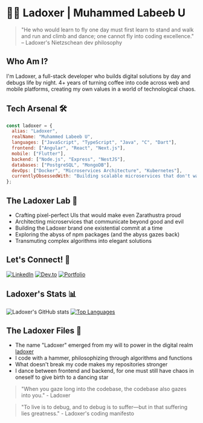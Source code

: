 # 👨‍💻 Ladoxer | Muhammed Labeeb U

> "He who would learn to fly one day must first learn to stand and walk and run and climb and dance; one cannot fly into coding excellence." – Ladoxer's Nietzschean dev philosophy

## Who Am I?
I'm Ladoxer, a full-stack developer who builds digital solutions by day and debugs life by night. 4+ years of turning coffee into code across web and mobile platforms, creating my own values in a world of technological chaos.

## Tech Arsenal 🛠️

```javascript
const ladoxer = {
  alias: "Ladoxer",
  realName: "Muhammed Labeeb U",
  languages: ["JavaScript", "TypeScript", "Java", "C", "Dart"],
  frontend: ["Angular", "React", "Next.js"],
  mobile: ["Flutter"],
  backend: ["Node.js", "Express", "NestJS"],
  databases: ["PostgreSQL", "MongoDB"],
  devOps: ["Docker", "Microservices Architecture", "Kubernetes"],
  currentlyObsessedWith: "Building scalable microservices that don't wake me up at 3 AM"
};
```

## The Ladoxer Lab 🧪
- Crafting pixel-perfect UIs that would make even Zarathustra proud
- Architecting microservices that communicate beyond good and evil
- Building the Ladoxer brand one existential commit at a time
- Exploring the abyss of npm packages (and the abyss gazes back)
- Transmuting complex algorithms into elegant solutions

## Let's Connect! 🔗
[![LinkedIn](https://img.shields.io/badge/LinkedIn-0A66C2?style=for-the-badge&logo=linkedin&logoColor=white)](https://www.linkedin.com/in/muhammed-labeeb-u-64a7a323b)
[![Dev.to](https://img.shields.io/badge/dev.to-0A0A0A?style=for-the-badge&logo=dev.to&logoColor=white)](https://dev.to/ladoxer)
[![Portfolio](https://img.shields.io/badge/Portfolio-FF5722?style=for-the-badge&logo=ko-fi&logoColor=white)](https://www.your-portfolio-url.com)

## Ladoxer's Stats 📊
![Ladoxer's GitHub stats](https://github-readme-stats.vercel.app/api?username=ladoxer&show_icons=true&theme=tokyonight)
[![Top Languages](https://github-readme-stats.vercel.app/api/top-langs/?username=ladoxer&layout=compact&theme=tokyonight)](https://github.com/ladoxer)

## The Ladoxer Files 📁
- The name "Ladoxer" emerged from my will to power in the digital realm [ladoxer](https://www.linkedin.com/in/muhammed-labeeb-u-64a7a323b)
- I code with a hammer, philosophizing through algorithms and functions
- What doesn't break my code makes my repositories stronger
- I dance between frontend and backend, for one must still have chaos in oneself to give birth to a dancing star

> "When you gaze long into the codebase, the codebase also gazes into you." - Ladoxer

> "To live is to debug, and to debug is to suffer—but in that suffering lies greatness." - Ladoxer's coding manifesto
